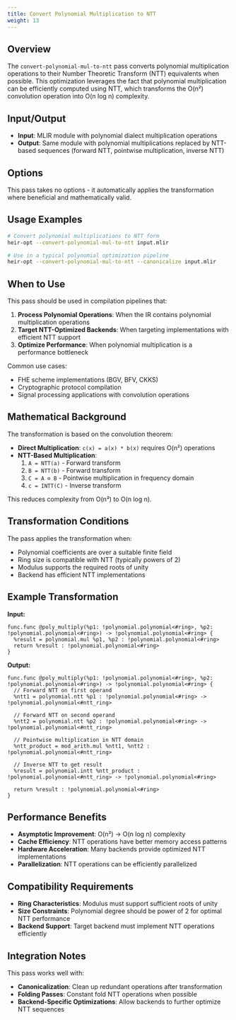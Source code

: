 ```yaml
---
title: Convert Polynomial Multiplication to NTT
weight: 13
---
```


## Overview

The `convert-polynomial-mul-to-ntt` pass converts polynomial multiplication
operations to their Number Theoretic Transform (NTT) equivalents when possible.
This optimization leverages the fact that polynomial multiplication can be
efficiently computed using NTT, which transforms the O(n²) convolution operation
into O(n log n) complexity.

## Input/Output

- **Input**: MLIR module with polynomial dialect multiplication operations
- **Output**: Same module with polynomial multiplications replaced by NTT-based
  sequences (forward NTT, pointwise multiplication, inverse NTT)

## Options

This pass takes no options - it automatically applies the transformation where
beneficial and mathematically valid.

## Usage Examples

```bash
# Convert polynomial multiplications to NTT form
heir-opt --convert-polynomial-mul-to-ntt input.mlir

# Use in a typical polynomial optimization pipeline
heir-opt --convert-polynomial-mul-to-ntt --canonicalize input.mlir
```

## When to Use

This pass should be used in compilation pipelines that:

1. **Process Polynomial Operations**: When the IR contains polynomial
   multiplication operations
1. **Target NTT-Optimized Backends**: When targeting implementations with
   efficient NTT support
1. **Optimize Performance**: When polynomial multiplication is a performance
   bottleneck

Common use cases:

- FHE scheme implementations (BGV, BFV, CKKS)
- Cryptographic protocol compilation
- Signal processing applications with convolution operations

## Mathematical Background

The transformation is based on the convolution theorem:

- **Direct Multiplication**: `c(x) = a(x) * b(x)` requires O(n²) operations
- **NTT-Based Multiplication**:
  1. `A = NTT(a)` - Forward transform
  1. `B = NTT(b)` - Forward transform
  1. `C = A ⊙ B` - Pointwise multiplication in frequency domain
  1. `c = INTT(C)` - Inverse transform

This reduces complexity from O(n²) to O(n log n).

## Transformation Conditions

The pass applies the transformation when:

- Polynomial coefficients are over a suitable finite field
- Ring size is compatible with NTT (typically powers of 2)
- Modulus supports the required roots of unity
- Backend has efficient NTT implementations

## Example Transformation

**Input:**

```mlir
func.func @poly_multiply(%p1: !polynomial.polynomial<#ring>, %p2: !polynomial.polynomial<#ring>) -> !polynomial.polynomial<#ring> {
  %result = polynomial.mul %p1, %p2 : !polynomial.polynomial<#ring>
  return %result : !polynomial.polynomial<#ring>
}
```

**Output:**

```mlir
func.func @poly_multiply(%p1: !polynomial.polynomial<#ring>, %p2: !polynomial.polynomial<#ring>) -> !polynomial.polynomial<#ring> {
  // Forward NTT on first operand
  %ntt1 = polynomial.ntt %p1 : !polynomial.polynomial<#ring> -> !polynomial.polynomial<#ntt_ring>

  // Forward NTT on second operand
  %ntt2 = polynomial.ntt %p2 : !polynomial.polynomial<#ring> -> !polynomial.polynomial<#ntt_ring>

  // Pointwise multiplication in NTT domain
  %ntt_product = mod_arith.mul %ntt1, %ntt2 : !polynomial.polynomial<#ntt_ring>

  // Inverse NTT to get result
  %result = polynomial.intt %ntt_product : !polynomial.polynomial<#ntt_ring> -> !polynomial.polynomial<#ring>

  return %result : !polynomial.polynomial<#ring>
}
```

## Performance Benefits

- **Asymptotic Improvement**: O(n²) → O(n log n) complexity
- **Cache Efficiency**: NTT operations have better memory access patterns
- **Hardware Acceleration**: Many backends provide optimized NTT implementations
- **Parallelization**: NTT operations can be efficiently parallelized

## Compatibility Requirements

- **Ring Characteristics**: Modulus must support sufficient roots of unity
- **Size Constraints**: Polynomial degree should be power of 2 for optimal NTT
  performance
- **Backend Support**: Target backend must implement NTT operations efficiently

## Integration Notes

This pass works well with:

- **Canonicalization**: Clean up redundant operations after transformation
- **Folding Passes**: Constant fold NTT operations when possible
- **Backend-Specific Optimizations**: Allow backends to further optimize NTT
  sequences
